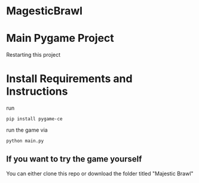 # MagesticBrawl

# Main Pygame Project
Restarting this project

# Install Requirements and Instructions

run 

```
pip install pygame-ce
```
run the game via
```
python main.py
```

## If you want to try the game yourself
You can either clone this repo or download the folder titled "Majestic Brawl"
